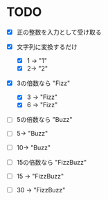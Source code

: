 TODO
===========
- [x] 正の整数を入力として受け取る
- [x] 文字列に変換するだけ
  - [x] 1 -> "1" 
  - [x] 2-> "2"
  
- [x] 3の倍数なら "Fizz"
  - [x] 3 -> "Fizz"
  - [x] 6 -> "Fizz"
 
- [ ] 5の倍数なら "Buzz"
 - [ ] 5-> "Buzz"
 - [ ] 10-> "Buzz"
 
- [ ] 15の倍数なら "FizzBuzz" 
 - [ ] 15 -> "FizzBuzz" 
 - [ ] 30 -> "FizzBuzz"